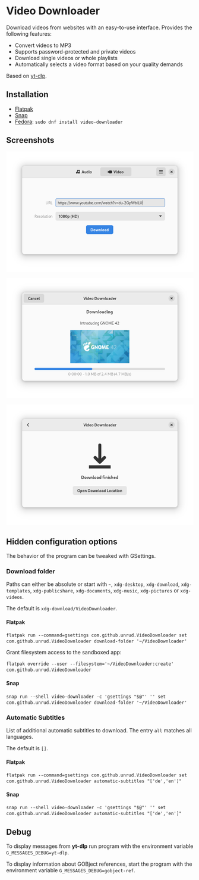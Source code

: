 # Video Downloader

Download videos from websites with an easy-to-use interface.
Provides the following features:

  * Convert videos to MP3
  * Supports password-protected and private videos
  * Download single videos or whole playlists
  * Automatically selects a video format based on your quality demands

Based on [yt-dlp](https://github.com/yt-dlp/yt-dlp).

## Installation

  * [Flatpak](https://flathub.org/apps/details/com.github.unrud.VideoDownloader)
  * [Snap](https://snapcraft.io/video-downloader)
  * [Fedora](https://src.fedoraproject.org/rpms/video-downloader): `sudo dnf install video-downloader`

## Screenshots

![screenshot 1](https://raw.githubusercontent.com/Unrud/video-downloader/master/screenshots/1.png)

![screenshot 2](https://raw.githubusercontent.com/Unrud/video-downloader/master/screenshots/2.png)

![screenshot 3](https://raw.githubusercontent.com/Unrud/video-downloader/master/screenshots/3.png)

## Hidden configuration options

The behavior of the program can be tweaked with GSettings.

### Download folder

Paths can either be absolute or start with `~`, `xdg-desktop`, `xdg-download`,
`xdg-templates`, `xdg-publicshare`, `xdg-documents`, `xdg-music`, `xdg-pictures` or `xdg-videos`.

The default is `xdg-download/VideoDownloader`.

#### Flatpak

```
flatpak run --command=gsettings com.github.unrud.VideoDownloader set com.github.unrud.VideoDownloader download-folder '~/VideoDownloader'
```

Grant filesystem access to the sandboxed app:
```
flatpak override --user --filesystem='~/VideoDownloader:create' com.github.unrud.VideoDownloader
```

#### Snap

```
snap run --shell video-downloader -c 'gsettings "$@"' '' set com.github.unrud.VideoDownloader download-folder '~/VideoDownloader'
```

### Automatic Subtitles

List of additional automatic subtitles to download. The entry `all` matches all languages.

The default is `[]`.

#### Flatpak

```
flatpak run --command=gsettings com.github.unrud.VideoDownloader set com.github.unrud.VideoDownloader automatic-subtitles "['de','en']"
```

#### Snap

```
snap run --shell video-downloader -c 'gsettings "$@"' '' set com.github.unrud.VideoDownloader automatic-subtitles "['de','en']"
```

## Debug

To display messages from **yt-dlp** run program with the environment variable `G_MESSAGES_DEBUG=yt-dlp`.

To display information about GOBject references, start the program with the environment variable `G_MESSAGES_DEBUG=gobject-ref`.
